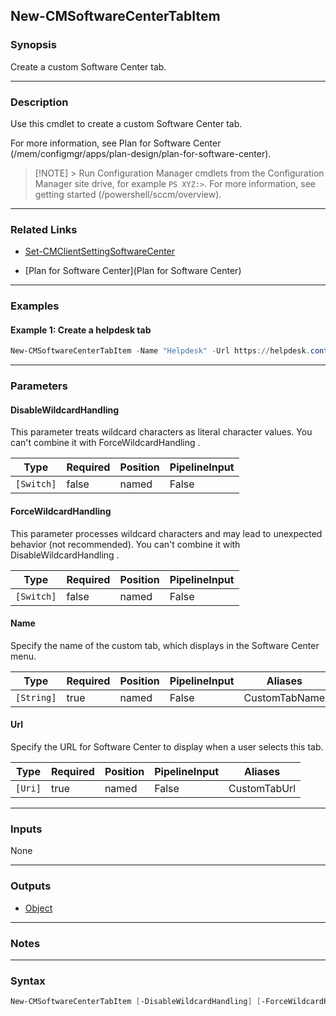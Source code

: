 New-CMSoftwareCenterTabItem
---------------------------




### Synopsis
Create a custom Software Center tab.



---


### Description

Use this cmdlet to create a custom Software Center tab.



For more information, see Plan for Software Center (/mem/configmgr/apps/plan-design/plan-for-software-center).



> [!NOTE] > Run Configuration Manager cmdlets from the Configuration Manager site drive, for example `PS XYZ:>`. For more information, see getting started (/powershell/sccm/overview).



---


### Related Links
* [Set-CMClientSettingSoftwareCenter](Set-CMClientSettingSoftwareCenter)



* [Plan for Software Center](Plan for Software Center)





---


### Examples
#### Example 1: Create a helpdesk tab
```PowerShell
New-CMSoftwareCenterTabItem -Name "Helpdesk" -Url https://helpdesk.contoso.com
```



---


### Parameters
#### **DisableWildcardHandling**

This parameter treats wildcard characters as literal character values. You can't combine it with ForceWildcardHandling .






|Type      |Required|Position|PipelineInput|
|----------|--------|--------|-------------|
|`[Switch]`|false   |named   |False        |



#### **ForceWildcardHandling**

This parameter processes wildcard characters and may lead to unexpected behavior (not recommended). You can't combine it with DisableWildcardHandling .






|Type      |Required|Position|PipelineInput|
|----------|--------|--------|-------------|
|`[Switch]`|false   |named   |False        |



#### **Name**

Specify the name of the custom tab, which displays in the Software Center menu.






|Type      |Required|Position|PipelineInput|Aliases      |
|----------|--------|--------|-------------|-------------|
|`[String]`|true    |named   |False        |CustomTabName|



#### **Url**

Specify the URL for Software Center to display when a user selects this tab.






|Type   |Required|Position|PipelineInput|Aliases     |
|-------|--------|--------|-------------|------------|
|`[Uri]`|true    |named   |False        |CustomTabUrl|





---


### Inputs
None





---


### Outputs
* [Object](https://learn.microsoft.com/en-us/dotnet/api/System.Object)






---


### Notes




---


### Syntax
```PowerShell
New-CMSoftwareCenterTabItem [-DisableWildcardHandling] [-ForceWildcardHandling] -Name <String> -Url <Uri> [<CommonParameters>]
```
